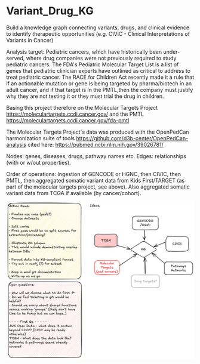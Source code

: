 # Variant_Drug_KG
Build a knowledge graph connecting variants, drugs, and clinical evidence to identify therapeutic opportunities (e.g. CIViC - Clinical Interpretations of Variants in Cancer)

Analysis target: Pediatric cancers, which have historically been under-served, where drug companies were not previously required to study pediatric cancers. The FDA's Pediatric Molecular Target List is a list of genes that pediatric clinician experts have outlined as critical to address to treat pediatric cancer. The RACE for Children Act recently made it a rule that if an actionable mutation or gene is being targeted by pharma/biotech in an adult cancer, and if that target is in the PMTL,then the company must justify why they are not testing it or they must trial the drug in children.

Basing this project therefore on the Molecular Targets Project https://moleculartargets.ccdi.cancer.gov/  and the PMTL https://moleculartargets.ccdi.cancer.gov/fda-pmtl   

The Molecular Targets Project's data was produced with the OpenPedCan harmonization suite of tools https://github.com/d3b-center/OpenPedCan-analysis cited here: https://pubmed.ncbi.nlm.nih.gov/39026781/ 

Nodes: genes, diseases, drugs, pathway names etc.  Edges: relationships (with or w/out properties). 

Order of operations: Ingestion of GENCODE or HGNC, then CIVIC, then PMTL, then aggregated somatic variant data from Kids First/TARGET (as part of the molecular targets project, see above).  Also aggregated somatic variant data from TCGA if available (by cancer/cohort).

![FlowChart](Untitled-2025-10-01-1244.png)
